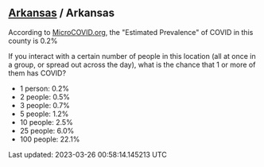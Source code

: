 
## [Arkansas](/united-states/arkansas) / Arkansas

According to [MicroCOVID.org](http://microcovid.org),
the "Estimated Prevalence" of COVID in this county is 0.2%

If you interact with a certain number of people in this location
(all at once in a group, or spread out across the day), what is the chance that
1 or more of them has COVID?

- 1 person: 0.2%
- 2 people: 0.5%
- 3 people: 0.7%
- 5 people: 1.2%
- 10 people: 2.5%
- 25 people: 6.0%
- 100 people: 22.1%

Last updated: 2023-03-26 00:58:14.145213 UTC
